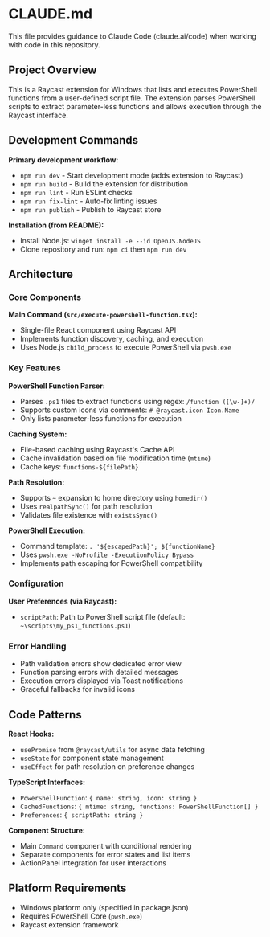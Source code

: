 # CLAUDE.md

This file provides guidance to Claude Code (claude.ai/code) when working with code in this repository.

## Project Overview

This is a Raycast extension for Windows that lists and executes PowerShell functions from a user-defined script file. The extension parses PowerShell scripts to extract parameter-less functions and allows execution through the Raycast interface.

## Development Commands

**Primary development workflow:**
- `npm run dev` - Start development mode (adds extension to Raycast)
- `npm run build` - Build the extension for distribution
- `npm run lint` - Run ESLint checks
- `npm run fix-lint` - Auto-fix linting issues
- `npm run publish` - Publish to Raycast store

**Installation (from README):**
- Install Node.js: `winget install -e --id OpenJS.NodeJS`
- Clone repository and run: `npm ci` then `npm run dev`

## Architecture

### Core Components

**Main Command (`src/execute-powershell-function.tsx`):**
- Single-file React component using Raycast API
- Implements function discovery, caching, and execution
- Uses Node.js `child_process` to execute PowerShell via `pwsh.exe`

### Key Features

**PowerShell Function Parser:**
- Parses `.ps1` files to extract functions using regex: `/function ([\w-]+)/`
- Supports custom icons via comments: `# @raycast.icon Icon.Name`
- Only lists parameter-less functions for execution

**Caching System:**
- File-based caching using Raycast's Cache API
- Cache invalidation based on file modification time (`mtime`)
- Cache keys: `functions-${filePath}`

**Path Resolution:**
- Supports `~` expansion to home directory using `homedir()`
- Uses `realpathSync()` for path resolution
- Validates file existence with `existsSync()`

**PowerShell Execution:**
- Command template: `. '${escapedPath}'; ${functionName}`
- Uses `pwsh.exe -NoProfile -ExecutionPolicy Bypass`
- Implements path escaping for PowerShell compatibility

### Configuration

**User Preferences (via Raycast):**
- `scriptPath`: Path to PowerShell script file (default: `~\scripts\my_ps1_functions.ps1`)

### Error Handling

- Path validation errors show dedicated error view
- Function parsing errors with detailed messages
- Execution errors displayed via Toast notifications
- Graceful fallbacks for invalid icons

## Code Patterns

**React Hooks:**
- `usePromise` from `@raycast/utils` for async data fetching
- `useState` for component state management
- `useEffect` for path resolution on preference changes

**TypeScript Interfaces:**
- `PowerShellFunction`: `{ name: string, icon: string }`
- `CachedFunctions`: `{ mtime: string, functions: PowerShellFunction[] }`
- `Preferences`: `{ scriptPath: string }`

**Component Structure:**
- Main `Command` component with conditional rendering
- Separate components for error states and list items
- ActionPanel integration for user interactions

## Platform Requirements

- Windows platform only (specified in package.json)
- Requires PowerShell Core (`pwsh.exe`)
- Raycast extension framework